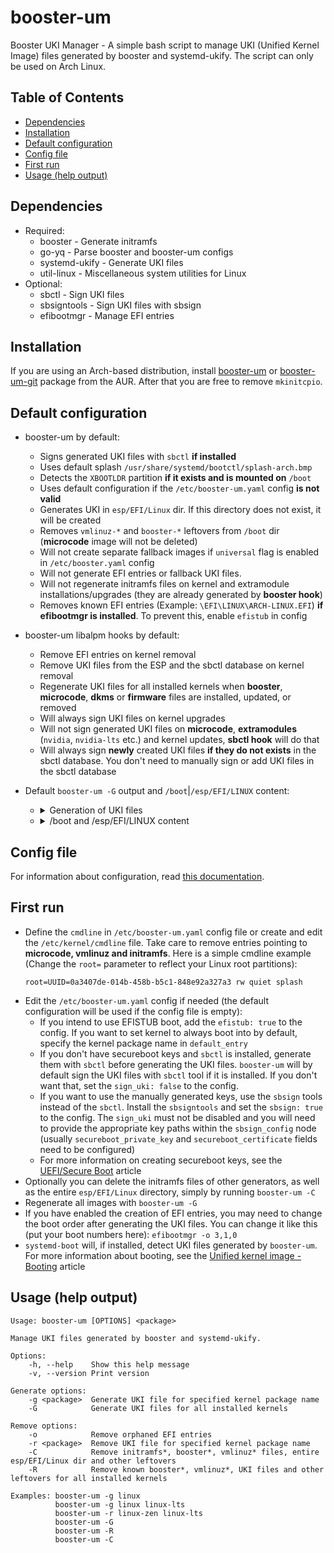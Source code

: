 # booster-um
Booster UKI Manager - A simple bash script to manage UKI (Unified Kernel Image) files generated by booster and systemd-ukify.
The script can only be used on Arch Linux.

<h2>
    Table of Contents
</h2>

* [Dependencies](#dependencies)
* [Installation](#installation)
* [Default configuration](#default_config)
* [Config file](#config_file)
* [First run](#first_run)
* [Usage (help output)](#usage)

<h2 name="dependencies">
    Dependencies
</h2>

 * Required:
   * booster - Generate initramfs
   * go-yq - Parse booster and booster-um configs
   * systemd-ukify - Generate UKI files
   * util-linux - Miscellaneous system utilities for Linux
 * Optional:
   * sbctl - Sign UKI files
   * sbsigntools - Sign UKI files with sbsign
   * efibootmgr - Manage EFI entries

<h2 name="installation">
    Installation
</h2>

If you are using an Arch-based distribution, install [booster-um](https://aur.archlinux.org/packages/booster-um) or [booster-um-git](https://aur.archlinux.org/packages/booster-um-git) package from the AUR. After that you are free to remove `mkinitcpio`.

<h2 name="default_config">
    Default configuration
</h2>

* booster-um by default:
  * Signs generated UKI files with `sbctl` **if installed**
  * Uses default splash `/usr/share/systemd/bootctl/splash-arch.bmp`
  * Detects the `XBOOTLDR` partition **if it exists and is mounted on** `/boot`
  * Uses default configuration if the `/etc/booster-um.yaml` config **is not valid**
  * Generates UKI in `esp/EFI/Linux` dir. If this directory does not exist, it will be created
  * Removes `vmlinuz-*` and `booster-*` leftovers from `/boot` dir (**microcode** image will not be deleted)
  * Will not create separate fallback images if `universal` flag is enabled in `/etc/booster.yaml` config
  * Will not generate EFI entries or fallback UKI files.
  * Will not regenerate initramfs files on kernel and extramodule installations/upgrades (they are already generated by **booster hook**)
  * Removes known EFI entries (Example: `\EFI\LINUX\ARCH-LINUX.EFI`) **if efibootmgr is installed**. To prevent this, enable `efistub` in config

* booster-um libalpm hooks by default:
  * Remove EFI entries on kernel removal
  * Remove UKI files from the ESP and the sbctl database on kernel removal
  * Regenerate UKI files for all installed kernels when **booster**, **microcode**, **dkms** or **firmware** files are installed, updated, or removed
  * Will always sign UKI files on kernel upgrades
  * Will not sign generated UKI files on **microcode**, **extramodules** (`nvidia`, `nvidia-lts` etc.) and kernel updates, **sbctl hook** will do that
  * Will always sign **newly** created UKI files **if they do not exists** in the sbctl database. You don't need to manually sign or add UKI files in the sbctl database

* Default `booster-um -G` output and `/boot`|`/esp/EFI/LINUX` content:
  * <details>
    <summary>Generation of UKI files</summary>

    ![generation](https://github.com/Zile995/booster-um/assets/32335484/e726f59a-0ab3-4874-bd2b-7a7f28849c3d)

    </details>
  * <details>
    <summary>/boot and /esp/EFI/LINUX content</summary>

    ![content](https://github.com/Zile995/booster-um/assets/32335484/1ab07365-3682-4c82-b9dc-3abcb6cf240b)

    </details>

<h2 name="config_file">
    Config file
</h2>

For information about configuration, read [this documentation](https://github.com/Zile995/booster-um/blob/main/config/CONFIG.md).

<h2 name="first_run">
    First run
</h2>

* Define the `cmdline` in `/etc/booster-um.yaml` config file or create and edit the `/etc/kernel/cmdline` file. Take care to remove entries pointing to **microcode, vmlinuz and initramfs**. Here is a simple cmdline example (Change the `root=` parameter to reflect your Linux root partitions):
  ```Shell
  root=UUID=0a3407de-014b-458b-b5c1-848e92a327a3 rw quiet splash
  ```
* Edit the `/etc/booster-um.yaml` config if needed (the default configuration will be used if the config file is empty):
  * If you intend to use EFISTUB boot, add the `efistub: true` to the config. If you want to set kernel to always boot into by default, specify the kernel package name in `default_entry`
  * If you don't have secureboot keys and `sbctl` is installed, generate them with `sbctl` before generating the UKI files. `booster-um` will by default sign the UKI files with `sbctl` tool if it is installed. If you don't want that, set the `sign_uki: false` to the config.
  * If you want to use the manually generated keys, use the `sbsign` tools instead of the `sbctl`. Install the `sbsigntools` and set the `sbsign: true` to the config. The `sign_uki` must not be disabled and you will need to provide the appropriate key paths within the `sbsign_config` node (usually `secureboot_private_key` and `secureboot_certificate` fields	need to be configured)
  * For more information on creating secureboot keys, see the [UEFI/Secure Boot](https://wiki.archlinux.org/title/Unified_Extensible_Firmware_Interface/Secure_Boot) article
* Optionally you can delete the initramfs files of other generators, as well as the entire `esp/EFI/Linux` directory, simply by running `booster-um -C`
* Regenerate all images with `booster-um -G`
* If you have enabled the creation of EFI entries, you may need to change the boot order after generating the UKI files. You can change it like this (put your boot numbers here): `efibootmgr -o 3,1,0`
* `systemd-boot` will, if installed, detect UKI files generated by `booster-um`. For more information about booting, see the [Unified kernel image - Booting](https://wiki.archlinux.org/title/Unified_kernel_image#Booting) article

<h2 name="usage">
    Usage (help output)
</h2>

```Shell
Usage: booster-um [OPTIONS] <package>

Manage UKI files generated by booster and systemd-ukify.

Options:
    -h, --help    Show this help message
    -v, --version Print version

Generate options:
    -g <package>  Generate UKI file for specified kernel package name
    -G            Generate UKI files for all installed kernels

Remove options:
    -o            Remove orphaned EFI entries
    -r <package>  Remove UKI file for specified kernel package name
    -C            Remove initramfs*, booster*, vmlinuz* files, entire esp/EFI/Linux dir and other leftovers
    -R            Remove known booster*, vmlinuz*, UKI files and other leftovers for all installed kernels

Examples: booster-um -g linux
          booster-um -g linux linux-lts
          booster-um -r linux-zen linux-lts
          booster-um -G
          booster-um -R
          booster-um -C
```
